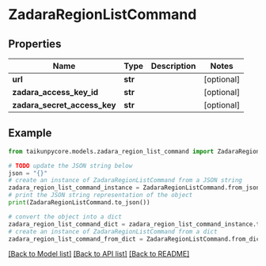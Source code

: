 # ZadaraRegionListCommand


## Properties

Name | Type | Description | Notes
------------ | ------------- | ------------- | -------------
**url** | **str** |  | [optional] 
**zadara_access_key_id** | **str** |  | [optional] 
**zadara_secret_access_key** | **str** |  | [optional] 

## Example

```python
from taikunpycore.models.zadara_region_list_command import ZadaraRegionListCommand

# TODO update the JSON string below
json = "{}"
# create an instance of ZadaraRegionListCommand from a JSON string
zadara_region_list_command_instance = ZadaraRegionListCommand.from_json(json)
# print the JSON string representation of the object
print(ZadaraRegionListCommand.to_json())

# convert the object into a dict
zadara_region_list_command_dict = zadara_region_list_command_instance.to_dict()
# create an instance of ZadaraRegionListCommand from a dict
zadara_region_list_command_from_dict = ZadaraRegionListCommand.from_dict(zadara_region_list_command_dict)
```
[[Back to Model list]](../README.md#documentation-for-models) [[Back to API list]](../README.md#documentation-for-api-endpoints) [[Back to README]](../README.md)


